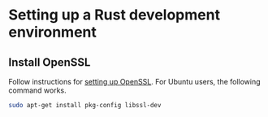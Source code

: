 # Setting up a Rust development environment

## Install OpenSSL

Follow instructions for [setting up OpenSSL](https://docs.rs/openssl/0.10.28/openssl/). For Ubuntu users, the following 
command works.

```bash
sudo apt-get install pkg-config libssl-dev
```






